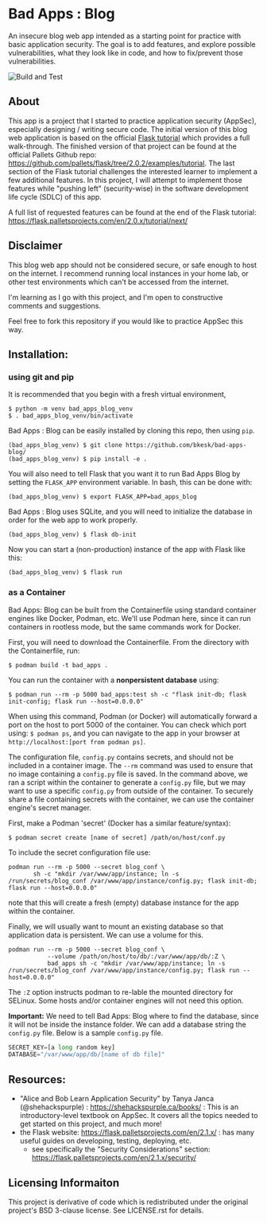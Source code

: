 # Bad Apps : Blog
An insecure blog web app intended as a starting point for practice with basic application security.
The goal is to add features, and explore possible vulnerabilities, what they look like in code, and how 
to fix/prevent those vulnerabilities.

![Build and Test](https://github.com/bkesk/bad-apps-blog/actions/workflows/python-app.yml/badge.svg)

## About
This app is a project that I started to practice application security (AppSec),
especially designing / writing secure code.
The initial version of this blog web application is based on the official 
[Flask tutorial](https://flask.palletsprojects.com/en/2.1.x/tutorial/)
which provides a full walk-through. The finished version of that project can
be found at the official Pallets Github repo: https://github.com/pallets/flask/tree/2.0.2/examples/tutorial.
The last section of the Flask tutorial challenges the interested learner to implement a few 
additional features. In this project, I will attempt to implement
those features while "pushing left" (security-wise) in the software 
development life cycle (SDLC) of this app.

A full list of requested features can be found at the end of the Flask tutorial: https://flask.palletsprojects.com/en/2.0.x/tutorial/next/

## Disclaimer

This blog web app should not be considered secure, or safe enough to host on the internet.
I recommend running local instances in your home lab, or other test environments which can't 
be accessed from the internet.

I'm learning as I go with this project, and I'm open to constructive comments and suggestions.

Feel free to fork this repository if you would like to practice AppSec this way.

## Installation:


### using git and pip

It is recommended that you begin with a fresh virtual environment,

```
$ python -m venv bad_apps_blog_venv
$ . bad_apps_blog_venv/bin/activate
```

Bad Apps : Blog can be easily installed by cloning this repo, then using `pip`. 
```
(bad_apps_blog_venv) $ git clone https://github.com/bkesk/bad-apps-blog/
(bad_apps_blog_venv) $ pip install -e .
```

You will also need to tell Flask that you want it to run Bad Apps Blog by setting the `FLASK_APP` 
environment variable. In bash, this can be done with:

```
(bad_apps_blog_venv) $ export FLASK_APP=bad_apps_blog
```

Bad Apps : Blog uses SQLite, and you will need to initialize the database in order for the web app
to work properly.

```
(bad_apps_blog_venv) $ flask db-init
```

Now you can start a (non-production) instance of the app with Flask like this:

```
(bad_apps_blog_venv) $ flask run
```

### as a Container

Bad Apps: Blog can be built from the Containerfile using standard container engines like Docker, Podman, etc.
We'll use Podman here, since it can run containers in rootless mode, but the same commands work for Docker.

First, you will need to download the Containerfile. From the directory with the Containerfile, run:

```
$ podman build -t bad_apps .
```

You can run the container with a **nonpersistent database** using:

```
$ podman run --rm -p 5000 bad_apps:test sh -c "flask init-db; flask init-config; flask run --host=0.0.0.0"
```

When using this command, Podman (or Docker) will automatically forward a port on the host to port 5000 of the container.
You can check which port using: `$ podman ps`, and you can navigate to the app in your browser at `http://localhost:[port from podman ps]`.

The configuration file, `config.py` contains secrets, and should not be included in a container image.
The `--rm` command was used to ensure that no image containing a `config.py` file is saved.
In the command above, we ran a script within the container to generate a `config.py` file, but 
we may want to use a specific `config.py` from outside of the container.
To securely share a file containing secrets with the container, we can use the container engine's secret manager.

First, make a Podman 'secret' (Docker has a similar feature/syntax):

```
$ podman secret create [name of secret] /path/on/host/conf.py
```

To include the secret configuration file use:

```
podman run --rm -p 5000 --secret blog_conf \
       sh -c "mkdir /var/www/app/instance; ln -s /run/secrets/blog_conf /var/www/app/instance/config.py; flask init-db; flask run --host=0.0.0.0"
```

note that this will create a fresh (empty) database instance for the app within the container.

Finally, we will usually want to mount an existing database so that application data is persistent.
We can use a volume for this.

```
podman run --rm -p 5000 --secret blog_conf \
           --volume /path/on/host/to/db/:/var/www/app/db/:Z \
           bad_apps sh -c "mkdir /var/www/app/instance; ln -s /run/secrets/blog_conf /var/www/app/instance/config.py; flask run --host=0.0.0.0"
```

The `:Z` option instructs podman to re-lable the mounted directory for SELinux. Some hosts and/or container engines will not need this option.

**Important:** We need to tell Bad Apps: Blog where to find the database, since it will not be inside the instance folder.
We can add a database string the `config.py` file. Below is a sample `config.py` file.

```python
SECRET_KEY=[a long random key]
DATABASE="/var/www/app/db/[name of db file]"
```

## Resources:

- "Alice and Bob Learn Application Security" by Tanya Janca (@shehackspurple) : https://shehackspurple.ca/books/ : This is an introductory-level textbook on AppSec. It covers all the topics needed to get started on this project, and much more!
- the Flask website: https://flask.palletsprojects.com/en/2.1.x/ : has many useful guides on developing, testing, deploying, etc.
  - see specifically the "Security Considerations" section: https://flask.palletsprojects.com/en/2.1.x/security/

## Licensing Informaiton

This project is derivative of code which is redistributed under the original project's BSD 3-clause license. See LICENSE.rst for details.

